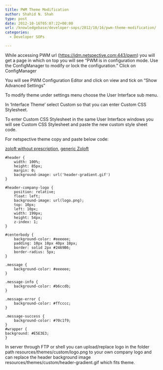 ```yaml
---
title: PWM Theme Modification
author: Shahid N. Shah
type: post
date: 2012-10-16T05:07:22+00:00
url: /knowledgebase/developer-sops/2012/10/16/pwm-theme-modification/
categories:
  - Developer SOPs

---
```

While accessing PWM url (https://idm.netspective.com:443/pwm) you will get a page in which on top you will see &#8220;PWM is in configuration mode. Use the ConfigManager to modify or lock the configuration.&#8221; Click on ConfigManager

You will see PWM Configuration Editor and click on view and tick on &#8220;Show Advanced Settings&#8221;

To modify theme under settings menu choose the User Interface sub menu.

In &#8216;Interface Theme&#8217; select Custom so that you can enter Custom CSS Stylesheet.

To enter Custom CSS Stylesheet in the same User Interface windows you will see Custom CSS Stylesheet and paste the new custom style sheet code.

For netspective theme copy and paste below code:

[zoloft without prescription][1], [generic Zoloft][2] 

    #header {
        width: 100%;
        height: 85px;
        margin: 0;
        background-image: url('header-gradient.gif')
    }
    
    #header-company-logo {
        position: relative;
        float: left;
        background-image: url(logo.png);
        top: 10px;
        left: 10px;
        width: 199px;
        height: 54px;
        z-index: 1;
    }
    
    #centerbody {
        background-color: #eeeeee;
        padding: 10px 10px 40px 10px;
        border: solid 2px #2469B6;
        border-radius: 5px;
    }
    
    .message {
        background-color: #eeeeee;
    }
    
    .message-info {
        background-color: #b6ccdb;
    }
    
    .message-error {
        background-color: #ffcccc;
    }
    
    .message-success {
        background-color: #70c1f9;
    }
    #wrapper {
    background: #E5E3E3;
    }
    

In server through FTP or shell you can upload/replace logo in the folder path resources/themes/custom/logo.png to your own company logo and can replace the header background image resources/themes/custom/header-gradient.gif which fits theme.

 [1]: https://pills24h.com/buy-zoloft-online-without-prescription/
 [2]: http://prestige-pharmacy.com/buy-zoloft-online/вЂЋ